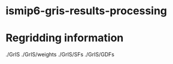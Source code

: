 # ismip6-gris-results-processing

# Regridding information
./GrIS
./GrIS/weights
./GrIS/SFs
./GrIS/GDFs
